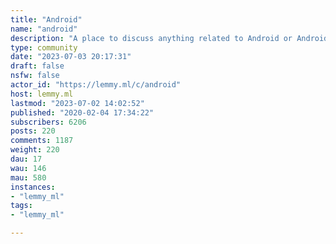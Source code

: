 ```yaml
---
title: "Android" 
name: "android"
description: "A place to discuss anything related to Android or Android adjacent.**INFO:**- No attacking others based on their phone preferences. Criticizing OEMs/devices is allowed. Attacking users because a different brand/device works for them isn't.- Obvious spam will be removed.- Anything directly or indirectly related to Android is allowed."
type: community
date: "2023-07-03 20:17:31"
draft: false
nsfw: false
actor_id: "https://lemmy.ml/c/android"
host: lemmy.ml
lastmod: "2023-07-02 14:02:52"
published: "2020-02-04 17:34:22"
subscribers: 6206
posts: 220
comments: 1187
weight: 220
dau: 17
wau: 146
mau: 580
instances:
- "lemmy_ml"
tags: 
- "lemmy_ml"

---
```

